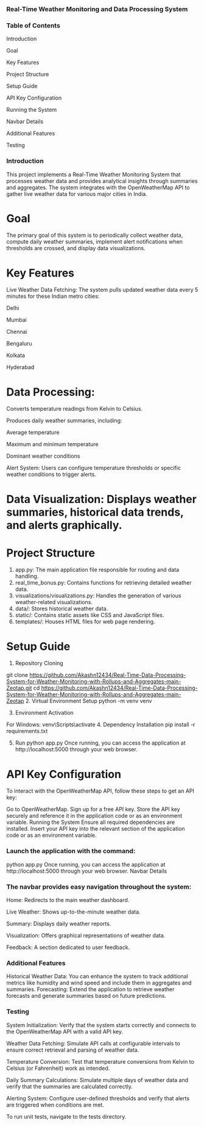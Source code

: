 ### Real-Time Weather Monitoring and Data Processing System

### Table of Contents
Introduction

Goal

Key Features

Project Structure

Setup Guide

API Key Configuration

Running the System

Navbar Details

Additional Features

Testing

### Introduction
This project implements a Real-Time Weather Monitoring System that processes weather data and provides analytical insights through summaries and aggregates. The system integrates with the OpenWeatherMap API to gather live weather data for various major cities in India.

# Goal
The primary goal of this system is to periodically collect weather data, compute daily weather summaries, implement alert notifications when thresholds are crossed, and display data visualizations.

# Key Features
Live Weather Data Fetching: The system pulls updated weather data every 5 minutes for these Indian metro cities:

Delhi

Mumbai

Chennai

Bengaluru

Kolkata

Hyderabad

# Data Processing:

Converts temperature readings from Kelvin to Celsius.

Produces daily weather summaries, including:

Average temperature

Maximum and minimum temperature

Dominant weather conditions

Alert System: Users can configure temperature thresholds or specific weather conditions to trigger alerts.

# Data Visualization: Displays weather summaries, historical data trends, and alerts graphically.

# Project Structure
1. app.py: The main application file responsible for routing and data handling.
2. real_time_bonus.py: Contains functions for retrieving detailed weather data.
3. visualizations/visualizations.py: Handles the generation of various weather-related visualizations.
4. data/: Stores historical weather data.
5. static/: Contains static assets like CSS and JavaScript files.
6. templates/: Houses HTML files for web page rendering.

# Setup Guide
1. Repository Cloning

git clone https://github.com/Akashn12434/Real-Time-Data-Processing-System-for-Weather-Monitoring-with-Rollups-and-Aggregates-main-Zeotap.git
cd https://github.com/Akashn12434/Real-Time-Data-Processing-System-for-Weather-Monitoring-with-Rollups-and-Aggregates-main-Zeotap
2. Virtual Environment Setup
python -m venv venv

3. Environment Activation

For Windows:
venv\Scripts\activate
4. Dependency Installation
pip install -r requirements.txt

5. Run
python app.py
Once running, you can access the application at http://localhost:5000 through your web browser.
# API Key Configuration
To interact with the OpenWeatherMap API, follow these steps to get an API key:

Go to OpenWeatherMap.
Sign up for a free API key.
Store the API key securely and reference it in the application code or as an environment variable.
Running the System
Ensure all required dependencies are installed.
Insert your API key into the relevant section of the application code or as an environment variable.

### Launch the application with the command:

python app.py
Once running, you can access the application at http://localhost:5000 through your web browser.
Navbar Details

### The navbar provides easy navigation throughout the system:

Home: Redirects to the main weather dashboard.

Live Weather: Shows up-to-the-minute weather data.

Summary: Displays daily weather reports.

Visualization: Offers graphical representations of weather data.

Feedback: A section dedicated to user feedback.

### Additional Features
Historical Weather Data: You can enhance the system to track additional metrics like humidity and wind speed and include them in aggregates and summaries.
Forecasting: Extend the application to retrieve weather forecasts and generate summaries based on future predictions.

### Testing
System Initialization: Verify that the system starts correctly and connects to the OpenWeatherMap API with a valid API key.

Weather Data Fetching: Simulate API calls at configurable intervals to ensure correct retrieval and parsing of weather data.

Temperature Conversion: Test that temperature conversions from Kelvin to Celsius (or Fahrenheit) work as intended.

Daily Summary Calculations: Simulate multiple days of weather data and verify that the summaries are calculated correctly.

Alerting System: Configure user-defined thresholds and verify that alerts are triggered when conditions are met.

To run unit tests, navigate to the tests directory.
